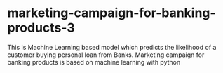 # marketing-campaign-for-banking-products-3
This is Machine Learning based model which predicts the likelihood of a customer buying personal loan from Banks.
Marketing campaign for banking products is based on machine learning with python
